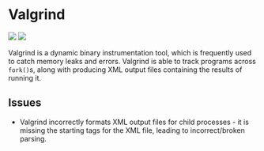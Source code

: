 # Valgrind

[![](https://img.shields.io/badge/Valgrind-docs-green)](https://valgrind.org/)
[![](https://img.shields.io/badge/Valgrind-repo-blue)](https://sourceware.org/git/?p=valgrind.git;a=tree)

Valgrind is a dynamic binary instrumentation tool, which is frequently used to catch memory leaks and errors.
Valgrind is able to track programs across `fork()`s, along with producing XML output files containing the
results of running it.


## Issues

- Valgrind incorrectly formats XML output files for child processes - it is missing the starting tags
  for the XML file, leading to incorrect/broken parsing.